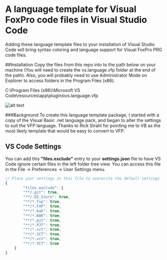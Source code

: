 # A language template for Visual FoxPro code files in Visual Studio Code
Adding these language template files to your installation of Visual Studio Code will bring syntax coloring and language support for Visual FoxPro PRG code files.

##Installation
Copy the files from this repo into to the path below on your machine (You will need to create the vs.language.vfp folder at the end of the path). Also, you will probably need to use Administrator Mode on Explorer to access folders in the Program Files (x86). 

C:\Program Files (x86)\Microsoft VS Code\resources\app\plugins\vs.language.vfp

![alt text](http://www.screencast.com/users/MattSlay/folders/Snagit/media/dcc3ac0a-9cd3-4437-964d-d00eb9cb0d5f "screenshot")


###Background
To create this language template package, I started with a copy of the Visual Basic .net language pack, and began to alter the settings to suit the VFP language. Thanks to Rick Strahl for pointing me to VB as the most likely template that would be easy to convert to VFP.

## VS Code Settings

You can add this **"files.exclude"** entry to your **settings.json** file to have VS Code ignore certain files in the left folder tree view. You can access this file in the File -> Preferences -> User Settings menu.

```javascript
// Place your settings in this file to overwrite the default settings
{
		"files.exclude": {
		"**/.git": true,
		"**/.DS_Store": true,
		"**/*.fxp": true,
		"**/*.FXP": true,
		"**/*.bak": true,
		"**/*.BAK": true,
		"**/*.pjt": true,
		"**/*.PJT": true,
		"**/*.sct": true,
		"**/*.SCT": true,
		"**/*.vct": true,
		"**/*.VCT": true
	}
}
```

